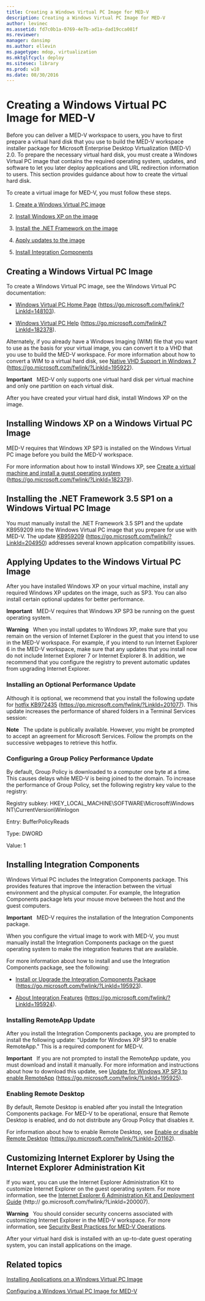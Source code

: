 ```yaml
---
title: Creating a Windows Virtual PC Image for MED-V
description: Creating a Windows Virtual PC Image for MED-V
author: levinec
ms.assetid: fd7c0b1a-0769-4e7b-ad1a-dad19cca081f
ms.reviewer: 
manager: dansimp
ms.author: ellevin
ms.pagetype: mdop, virtualization
ms.mktglfcycl: deploy
ms.sitesec: library
ms.prod: w10
ms.date: 08/30/2016
---
```



# Creating a Windows Virtual PC Image for MED-V


Before you can deliver a MED-V workspace to users, you have to first prepare a virtual hard disk that you use to build the MED-V workspace installer package for Microsoft Enterprise Desktop Virtualization (MED-V) 2.0. To prepare the necessary virtual hard disk, you must create a Windows Virtual PC image that contains the required operating system, updates, and software to let you later deploy applications and URL redirection information to users. This section provides guidance about how to create the virtual hard disk.

To create a virtual image for MED-V, you must follow these steps.

1.  [Create a Windows Virtual PC image](#bkmk-creatingavirtualmachinebyusingmicrosoftvirtualpc)

2.  [Install Windows XP on the image](#bkmk-installingwindowsxpontovpc)

3.  [Install the .NET Framework on the image](#bkmk-installingnet)

4.  [Apply updates to the image](#bkmk-applypatchestovpc)

5.  [Install Integration Components](#bkmk-installintegration)

## <a href="" id="bkmk-creatingavirtualmachinebyusingmicrosoftvirtualpc"></a>Creating a Windows Virtual PC Image


To create a Windows Virtual PC image, see the Windows Virtual PC documentation:

-   [Windows Virtual PC Home Page](https://go.microsoft.com/fwlink/?LinkId=148103) (https://go.microsoft.com/fwlink/?LinkId=148103).

-   [Windows Virtual PC Help](https://go.microsoft.com/fwlink/?LinkId=182378) (https://go.microsoft.com/fwlink/?LinkId=182378).

Alternately, if you already have a Windows Imaging (WIM) file that you want to use as the basis for your virtual image, you can convert it to a VHD that you use to build the MED-V workspace. For more information about how to convert a WIM to a virtual hard disk, see [Native VHD Support in Windows 7](https://go.microsoft.com/fwlink/?LinkId=195922) (https://go.microsoft.com/fwlink/?LinkId=195922).

**Important**  
MED-V only supports one virtual hard disk per virtual machine and only one partition on each virtual disk.

 

After you have created your virtual hard disk, install Windows XP on the image.

## <a href="" id="bkmk-installingwindowsxpontovpc"></a>Installing Windows XP on a Windows Virtual PC Image


MED-V requires that Windows XP SP3 is installed on the Windows Virtual PC image before you build the MED-V workspace.

For more information about how to install Windows XP, see [Create a virtual machine and install a guest operating system](https://go.microsoft.com/fwlink/?LinkId=182379) (https://go.microsoft.com/fwlink/?LinkId=182379).

## <a href="" id="bkmk-installingnet"></a>Installing the .NET Framework 3.5 SP1 on a Windows Virtual PC Image


You must manually install the .NET Framework 3.5 SP1 and the update KB959209 into the Windows Virtual PC image that you prepare for use with MED-V. The update [KB959209](https://go.microsoft.com/fwlink/?LinkId=204950) (https://go.microsoft.com/fwlink/?LinkId=204950) addresses several known application compatibility issues.

## <a href="" id="bkmk-applypatchestovpc"></a>Applying Updates to the Windows Virtual PC Image


After you have installed Windows XP on your virtual machine, install any required Windows XP updates on the image, such as SP3. You can also install certain optional updates for better performance.

**Important**  
MED-V requires that Windows XP SP3 be running on the guest operating system.

 

**Warning**  
When you install updates to Windows XP, make sure that you remain on the version of Internet Explorer in the guest that you intend to use in the MED-V workspace. For example, if you intend to run Internet Explorer 6 in the MED-V workspace, make sure that any updates that you install now do not include Internet Explorer 7 or Internet Explorer 8. In addition, we recommend that you configure the registry to prevent automatic updates from upgrading Internet Explorer.

 

### Installing an Optional Performance Update

Although it is optional, we recommend that you install the following update for [hotfix KB972435](https://go.microsoft.com/fwlink/?LinkId=201077) (https://go.microsoft.com/fwlink/?LinkId=201077). This update increases the performance of shared folders in a Terminal Services session:

**Note**  
The update is publically available. However, you might be prompted to accept an agreement for Microsoft Services. Follow the prompts on the successive webpages to retrieve this hotfix.

 

### Configuring a Group Policy Performance Update

By default, Group Policy is downloaded to a computer one byte at a time. This causes delays while MED-V is being joined to the domain. To increase the performance of Group Policy, set the following registry key value to the registry:

Registry subkey: HKEY\_LOCAL\_MACHINE\\SOFTWARE\\Microsoft\\Windows NT\\CurrentVersion\\Winlogon

Entry: BufferPolicyReads

Type: DWORD

Value: 1

## <a href="" id="bkmk-installintegration"></a>Installing Integration Components


Windows Virtual PC includes the Integration Components package. This provides features that improve the interaction between the virtual environment and the physical computer. For example, the Integration Components package lets your mouse move between the host and the guest computers.

**Important**  
MED-V requires the installation of the Integration Components package.

 

When you configure the virtual image to work with MED-V, you must manually install the Integration Components package on the guest operating system to make the integration features that are available.

For more information about how to install and use the Integration Components package, see the following:

-   [Install or Upgrade the Integration Components Package](https://go.microsoft.com/fwlink/?LinkId=195923) (https://go.microsoft.com/fwlink/?LinkId=195923).

-   [About Integration Features](https://go.microsoft.com/fwlink/?LinkId=195924) (https://go.microsoft.com/fwlink/?LinkId=195924).

### Installing RemoteApp Update

After you install the Integration Components package, you are prompted to install the following update: "Update for Windows XP SP3 to enable RemoteApp." This is a required component for MED-V.

**Important**  
If you are not prompted to install the RemoteApp update, you must download and install it manually. For more information and instructions about how to download this update, see [Update for Windows XP SP3 to enable RemoteApp](https://go.microsoft.com/fwlink/?LinkId=195925) (https://go.microsoft.com/fwlink/?LinkId=195925).

 

### Enabling Remote Desktop

By default, Remote Desktop is enabled after you install the Integration Components package. For MED-V to be operational, ensure that Remote Desktop is enabled, and do not distribute any Group Policy that disables it.

For information about how to enable Remote Desktop, see [Enable or disable Remote Desktop](https://go.microsoft.com/fwlink/?LinkId=201162) (https://go.microsoft.com/fwlink/?LinkId=201162).

## Customizing Internet Explorer by Using the Internet Explorer Administration Kit


If you want, you can use the Internet Explorer Administration Kit to customize Internet Explorer on the guest operating system. For more information, see the [Internet Explorer 6 Administration Kit and Deployment Guide](https://go.microsoft.com/fwlink/?LinkId=200007) (http:// go.microsoft.com/fwlink/?LinkId=200007).

**Warning**  
You should consider security concerns associated with customizing Internet Explorer in the MED-V workspace. For more information, see [Security Best Practices for MED-V Operations](security-best-practices-for-med-v-operations.md).

 

After your virtual hard disk is installed with an up-to-date guest operating system, you can install applications on the image.

## Related topics


[Installing Applications on a Windows Virtual PC Image](installing-applications-on-a-windows-virtual-pc-image.md)

[Configuring a Windows Virtual PC Image for MED-V](configuring-a-windows-virtual-pc-image-for-med-v.md)

 

 





